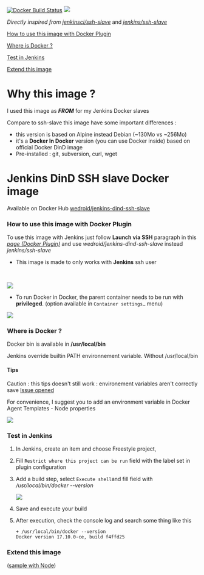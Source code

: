[![Docker Build Status](https://img.shields.io/docker/build/wedroid/jenkins-dind-ssh-slave.svg?style=flat-square)](https://hub.docker.com/r/wedroid/jenkins-dind-ssh-slave/) [![](https://images.microbadger.com/badges/image/wedroid/jenkins-dind-ssh-slave:1.3.svg)](https://microbadger.com/images/wedroid/jenkins-dind-ssh-slave:1.3)

*Directly inspired from [jenkinsci/ssh-slave](https://hub.docker.com/r/jenkinsci/ssh-slave/)* and  [_jenkins/ssh-slave_](https://hub.docker.com/r/jenkins/ssh-slave/)



[How to use this image with Docker Plugin](#how-to-use-this-image-with-docker-plugin)

[Where is Docker ?](#where-is-docker-?)

[Test in Jenkins](#test-in-jenkins)

[Extend this image](#extend-this-image)



# Why this image ?

I used this image as _**FROM**_ for my Jenkins Docker slaves

Compare to ssh-slave this image have some important differences  : 

- this version is based on Alpine instead Debian (~130Mo vs ~256Mo)
- it's a **Docker In Docker** version (you can use Docker inside)  based on official Docker DinD image
- Pre-installed : git, subversion, curl, wget



# Jenkins DinD SSH slave Docker image

Available on Docker Hub [wedroid/jenkins-dind-ssh-slave](https://hub.docker.com/r/wedroid/jenkins-dind-ssh-slave/)



### How to use this image with Docker Plugin

To use this image with Jenkins just follow **Launch via SSH** paragraph in this [_page (Docker Plugin)_](https://wiki.jenkins-ci.org/display/JENKINS/Docker+Plugin) and use _wedroid/jenkins-dind-ssh-slave_ instead  _jenkins/ssh-slave_

* This image is made to only works with **Jenkins** ssh user

  ​

![](https://i.imgur.com/2DQ0tSo.png)



* To run Docker in Docker, the parent container needs to be run with **privileged**. (option available in `Container settings…` menu)



![](https://i.imgur.com/6V9JzNF.png)



### Where is Docker ?

Docker bin is available in **/usr/local/bin**

Jenkins override builtin PATH environnement variable. Without /usr/local/bin



#### Tips

Caution : this tips doesn't still work : environement variables aren't correctly save  [Issue opened](https://github.com/jenkinsci/docker-plugin/issues/553)

For convenience, I suggest you to add an environment variable in Docker Agent Templates - Node properties 

![](https://i.imgur.com/4cO8Kp5.png)



### Test in Jenkins

1. In Jenkins, create an item and choose Freestyle project, 

2. Fill  `Restrict where this project can be run` field with the label set in plugin configuration

3. Add a build step, select `Execute shell`and fill field with _/usr/local/bin/docker --version_

   ![](https://i.imgur.com/pnYWveS.png)

4. Save and execute your build

5. After execution, check the console log and search some thing like this

   ```
   + /usr/local/bin/docker --version
   Docker version 17.10.0-ce, build f4ffd25
   ```




### Extend this image

 ([sample with Node](https://github.com/CyrilSiman/jenkins-dind-ssh-slave-node)) 